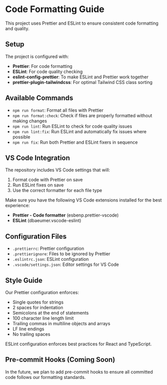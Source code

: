 # Code Formatting Guide

This project uses Prettier and ESLint to ensure consistent code formatting and quality.

## Setup

The project is configured with:

- **Prettier**: For code formatting
- **ESLint**: For code quality checking
- **eslint-config-prettier**: To make ESLint and Prettier work together
- **prettier-plugin-tailwindcss**: For optimal Tailwind CSS class sorting

## Available Commands

- `npm run format`: Format all files with Prettier
- `npm run format:check`: Check if files are properly formatted without making changes
- `npm run lint`: Run ESLint to check for code quality issues
- `npm run lint:fix`: Run ESLint and automatically fix issues where possible
- `npm run fix`: Run both Prettier and ESLint fixers in sequence

## VS Code Integration

The repository includes VS Code settings that will:

1. Format code with Prettier on save
2. Run ESLint fixes on save
3. Use the correct formatter for each file type

Make sure you have the following VS Code extensions installed for the best experience:

- **Prettier - Code formatter** (esbenp.prettier-vscode)
- **ESLint** (dbaeumer.vscode-eslint)

## Configuration Files

- `.prettierrc`: Prettier configuration
- `.prettierignore`: Files to be ignored by Prettier
- `.eslintrc.json`: ESLint configuration
- `.vscode/settings.json`: Editor settings for VS Code

## Style Guide

Our Prettier configuration enforces:

- Single quotes for strings
- 2 spaces for indentation
- Semicolons at the end of statements
- 100 character line length limit
- Trailing commas in multiline objects and arrays
- LF line endings
- No trailing spaces

ESLint configuration enforces best practices for React and TypeScript.

## Pre-commit Hooks (Coming Soon)

In the future, we plan to add pre-commit hooks to ensure all committed code follows our formatting standards.